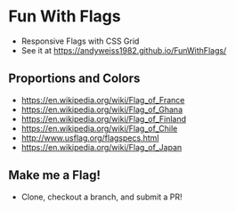 # Fun With Flags
* Responsive Flags with CSS Grid
* See it at https://andyweiss1982.github.io/FunWithFlags/

## Proportions and Colors
* https://en.wikipedia.org/wiki/Flag_of_France
* https://en.wikipedia.org/wiki/Flag_of_Ghana
* https://en.wikipedia.org/wiki/Flag_of_Finland
* https://en.wikipedia.org/wiki/Flag_of_Chile
* http://www.usflag.org/flagspecs.html
* https://en.wikipedia.org/wiki/Flag_of_Japan

## Make me a Flag!

* Clone, checkout a branch, and submit a PR!

